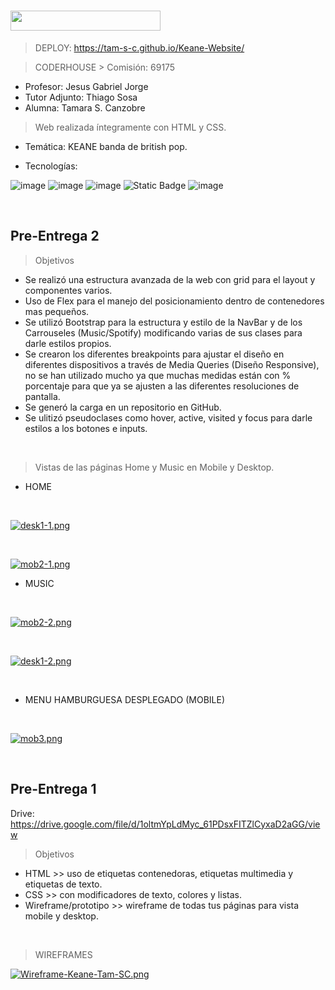 <h1><img src="https://img.shields.io/badge/CURSO-DESARROLLO WEB-32286E?logo=null&logoColor=black&style=flat" width="240" height="32"/></h1>

> DEPLOY: https://tam-s-c.github.io/Keane-Website/

> CODERHOUSE > Comisión: 69175

* Profesor: Jesus Gabriel Jorge
* Tutor Adjunto: Thiago Sosa
* Alumna: Tamara S. Canzobre

> Web realizada íntegramente con HTML y CSS.

* Temática: KEANE banda de british pop.

* Tecnologías:

![image](https://github.com/user-attachments/assets/09bb3851-8f1c-44b2-a0f1-330181e7aad1)
![image](https://github.com/user-attachments/assets/e27f4435-1fa4-43b0-93a4-9f2da115d562)
![image](https://github.com/user-attachments/assets/1767df44-aa42-441c-ba84-d0ac373df9ed)
![Static Badge](https://img.shields.io/badge/Sass-%23CC6699?logo=sass&logoColor=white)
![image](https://github.com/user-attachments/assets/86312436-d34d-45ff-bbd7-f801a74c985b)



<br>
<h2>Pre-Entrega 2</h2>

> Objetivos
- Se realizó una estructura avanzada de la web con grid para el layout y componentes varios.
- Uso de Flex para el manejo del posicionamiento dentro de contenedores mas pequeños.
- Se utilizó Bootstrap para la estructura y estilo de la NavBar y de los Carrouseles (Music/Spotify) modificando varias de sus clases para darle estilos propios.
- Se crearon los diferentes breakpoints para ajustar el diseño en diferentes dispositivos a través de Media Queries (Diseño Responsive), no se han utilizado mucho ya que muchas medidas están con % porcentaje para que ya se ajusten a las diferentes resoluciones de pantalla.
- Se generó la carga en un repositorio en GitHub.
- Se ulitizó pseudoclases como hover, active, visited y focus para darle estilos a los botones e inputs.

<br>

> Vistas de las páginas Home y Music en Mobile y Desktop.

- HOME

<br>

[![desk1-1.png](https://i.postimg.cc/zfKLqSG5/desk1-1.png)](https://postimg.cc/rdyyJ44Y)

<br>

[![mob2-1.png](https://i.postimg.cc/kgV6pdr2/mob2-1.png)](https://postimg.cc/0zsyzFyv)

- MUSIC

<br>

[![mob2-2.png](https://i.postimg.cc/pLghN1xq/mob2-2.png)](https://postimg.cc/ZWxKpHWd)

<br>

[![desk1-2.png](https://i.postimg.cc/Kvp3f8WX/desk1-2.png)](https://postimg.cc/Lnfs62Rv)

<br>

- MENU HAMBURGUESA DESPLEGADO (MOBILE)

<br>

[![mob3.png](https://i.postimg.cc/wvz1My1N/mob3.png)](https://postimg.cc/rdhVYpCy)

<br>

<h2>Pre-Entrega 1</h2>

Drive: https://drive.google.com/file/d/1oltmYpLdMyc_61PDsxFITZlCyxaD2aGG/view

> Objetivos
- HTML >> uso de etiquetas contenedoras, etiquetas multimedia y etiquetas de texto.
- CSS  >> con modificadores de texto, colores y listas.
- Wireframe/prototipo >> wireframe de todas tus páginas para vista mobile y desktop.

<br>

> WIREFRAMES

[![Wireframe-Keane-Tam-SC.png](https://i.postimg.cc/k4pwS35y/Wireframe-Keane-Tam-SC.png)](https://postimg.cc/WF0MRygD)




